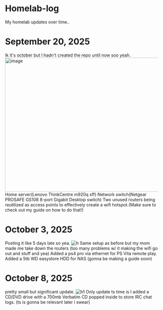 # Homelab-log
My homelab updates over time..

# September 20, 2025
Ik it's october but I hadn't created the repo until now soo yeah.
<img width="969" height="441" alt="image" src="https://github.com/user-attachments/assets/00327d79-a7c4-449d-a24e-09ef746ebc83" />
Home server(Lenovo ThinkCentre m920q sff)
Network switch(Netgear PROSAFE GS108 8-port Gigabit Desktop switch) 
Two unused routers being reutilized as access points to effectively create a wifi hotspot.(Make sure to check out my guide on how to do that!)

# October 3, 2025
Posting it like 5 days late so yea.
![h](https://github.com/user-attachments/assets/43d27bc8-2b57-432c-951d-369532e4f647)
Same setup as before but my mom made me take down the routers (too many problems w/ it making the wifi go out and stuff and yea)
Added a ps4 pro via ethernet for PS Vita remote play.
Added a 5tb WD easystore HDD for NAS (gonna be making a guide soon)

# October 8, 2025
pretty small but significant update.
![h1](https://github.com/user-attachments/assets/7338ca97-ebd2-4eb1-ace4-7c6fb28c839f)
Only update ts time is I added a CD/DVD drive with a 700mb Verbatim CD popped inside to store IRC chat logs.
(ts is gonna be relevant later i swear)
